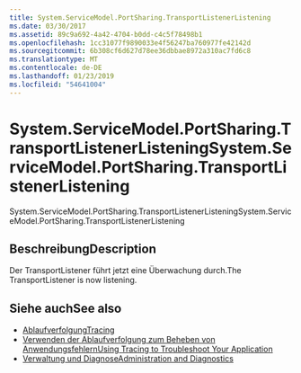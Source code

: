 ```yaml
---
title: System.ServiceModel.PortSharing.TransportListenerListening
ms.date: 03/30/2017
ms.assetid: 89c9a692-4a42-4704-b0dd-c4c5f78498b1
ms.openlocfilehash: 1cc31077f9890033e4f56247ba760977fe42142d
ms.sourcegitcommit: 6b308cf6d627d78ee36dbbae8972a310ac7fd6c8
ms.translationtype: MT
ms.contentlocale: de-DE
ms.lasthandoff: 01/23/2019
ms.locfileid: "54641004"
---
```

# <a name="systemservicemodelportsharingtransportlistenerlistening"></a><span data-ttu-id="b612a-102">System.ServiceModel.PortSharing.TransportListenerListening</span><span class="sxs-lookup"><span data-stu-id="b612a-102">System.ServiceModel.PortSharing.TransportListenerListening</span></span>
<span data-ttu-id="b612a-103">System.ServiceModel.PortSharing.TransportListenerListening</span><span class="sxs-lookup"><span data-stu-id="b612a-103">System.ServiceModel.PortSharing.TransportListenerListening</span></span>  
  
## <a name="description"></a><span data-ttu-id="b612a-104">Beschreibung</span><span class="sxs-lookup"><span data-stu-id="b612a-104">Description</span></span>  
 <span data-ttu-id="b612a-105">Der TransportListener führt jetzt eine Überwachung durch.</span><span class="sxs-lookup"><span data-stu-id="b612a-105">The TransportListener is now listening.</span></span>  
  
## <a name="see-also"></a><span data-ttu-id="b612a-106">Siehe auch</span><span class="sxs-lookup"><span data-stu-id="b612a-106">See also</span></span>
- [<span data-ttu-id="b612a-107">Ablaufverfolgung</span><span class="sxs-lookup"><span data-stu-id="b612a-107">Tracing</span></span>](../../../../../docs/framework/wcf/diagnostics/tracing/index.md)
- [<span data-ttu-id="b612a-108">Verwenden der Ablaufverfolgung zum Beheben von Anwendungsfehlern</span><span class="sxs-lookup"><span data-stu-id="b612a-108">Using Tracing to Troubleshoot Your Application</span></span>](../../../../../docs/framework/wcf/diagnostics/tracing/using-tracing-to-troubleshoot-your-application.md)
- [<span data-ttu-id="b612a-109">Verwaltung und Diagnose</span><span class="sxs-lookup"><span data-stu-id="b612a-109">Administration and Diagnostics</span></span>](../../../../../docs/framework/wcf/diagnostics/index.md)
